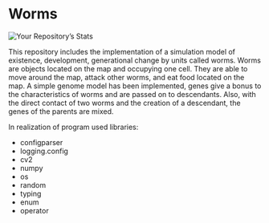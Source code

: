 # Worms
![Your Repository’s Stats](https://github-readme-stats.vercel.app/api?username=Worms&show_icons=true)

This repository includes the implementation of a simulation model of existence, development, generational change by units called worms. 
Worms are objects located on the map and occupying one cell. They are able to move around the map, attack other worms, and eat food located on the map. 
A simple genome model has been implemented, genes give a bonus to the characteristics of worms and are passed on to descendants. 
Also, with the direct contact of two worms and the creation of a descendant, the genes of the parents are mixed.

In realization of program used libraries: 
- configparser
- logging.config
- cv2
- numpy
- os
- random
- typing
- enum
- operator
